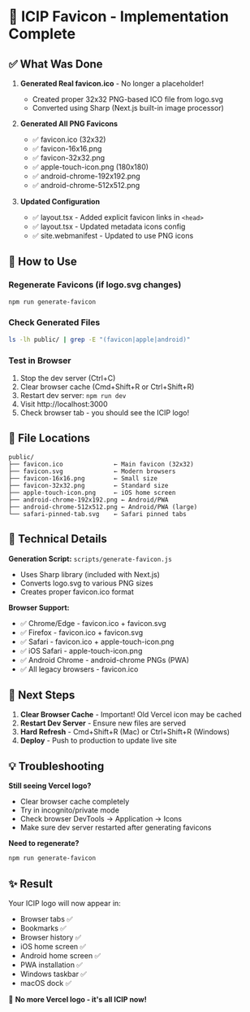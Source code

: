 # 🎨 ICIP Favicon - Implementation Complete

## ✅ What Was Done

1. **Generated Real favicon.ico** - No longer a placeholder!
   - Created proper 32x32 PNG-based ICO file from logo.svg
   - Converted using Sharp (Next.js built-in image processor)

2. **Generated All PNG Favicons**
   - ✅ favicon.ico (32x32)
   - ✅ favicon-16x16.png
   - ✅ favicon-32x32.png
   - ✅ apple-touch-icon.png (180x180)
   - ✅ android-chrome-192x192.png
   - ✅ android-chrome-512x512.png

3. **Updated Configuration**
   - ✅ layout.tsx - Added explicit favicon links in `<head>`
   - ✅ layout.tsx - Updated metadata icons config
   - ✅ site.webmanifest - Updated to use PNG icons

## 🚀 How to Use

### Regenerate Favicons (if logo.svg changes)
```bash
npm run generate-favicon
```

### Check Generated Files
```bash
ls -lh public/ | grep -E "(favicon|apple|android)"
```

### Test in Browser
1. Stop the dev server (Ctrl+C)
2. Clear browser cache (Cmd+Shift+R or Ctrl+Shift+R)
3. Restart dev server: `npm run dev`
4. Visit http://localhost:3000
5. Check browser tab - you should see the ICIP logo!

## 📁 File Locations

```
public/
├── favicon.ico              ← Main favicon (32x32)
├── favicon.svg              ← Modern browsers
├── favicon-16x16.png        ← Small size
├── favicon-32x32.png        ← Standard size
├── apple-touch-icon.png     ← iOS home screen
├── android-chrome-192x192.png ← Android/PWA
├── android-chrome-512x512.png ← Android/PWA (large)
└── safari-pinned-tab.svg    ← Safari pinned tabs
```

## 🔧 Technical Details

**Generation Script:** `scripts/generate-favicon.js`
- Uses Sharp library (included with Next.js)
- Converts logo.svg to various PNG sizes
- Creates proper favicon.ico format

**Browser Support:**
- ✅ Chrome/Edge - favicon.ico + favicon.svg
- ✅ Firefox - favicon.ico + favicon.svg
- ✅ Safari - favicon.ico + apple-touch-icon.png
- ✅ iOS Safari - apple-touch-icon.png
- ✅ Android Chrome - android-chrome PNGs (PWA)
- ✅ All legacy browsers - favicon.ico

## 🎯 Next Steps

1. **Clear Browser Cache** - Important! Old Vercel icon may be cached
2. **Restart Dev Server** - Ensure new files are served
3. **Hard Refresh** - Cmd+Shift+R (Mac) or Ctrl+Shift+R (Windows)
4. **Deploy** - Push to production to update live site

## 💡 Troubleshooting

**Still seeing Vercel logo?**
- Clear browser cache completely
- Try in incognito/private mode
- Check browser DevTools → Application → Icons
- Make sure dev server restarted after generating favicons

**Need to regenerate?**
```bash
npm run generate-favicon
```

## ✨ Result

Your ICIP logo will now appear in:
- Browser tabs ✅
- Bookmarks ✅
- Browser history ✅
- iOS home screen ✅
- Android home screen ✅
- PWA installation ✅
- Windows taskbar ✅
- macOS dock ✅

🎉 **No more Vercel logo - it's all ICIP now!**
